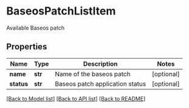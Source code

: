 # BaseosPatchListItem

Available Baseos patch

## Properties
Name | Type | Description | Notes
------------ | ------------- | ------------- | -------------
**name** | **str** | Name of the baseos patch | [optional] 
**status** | **str** | Baseos patch application status | [optional] 

[[Back to Model list]](../README.md#documentation-for-models) [[Back to API list]](../README.md#documentation-for-api-endpoints) [[Back to README]](../README.md)


